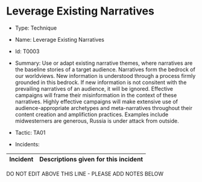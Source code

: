 # Leverage Existing Narratives

* Type: Technique

* Name: Leverage Existing Narratives

* Id: T0003

* Summary: Use or adapt existing narrative themes, where narratives are the baseline stories of a target audience. Narratives form the bedrock of our worldviews. New information is understood through a process firmly grounded in this bedrock. If new information is not consitent with the prevailing narratives of an audience, it will be ignored. Effective campaigns will frame their misinformation in the context of these narratives. Highly effective campaigns will make extensive use of audience-appropriate archetypes and meta-narratives throughout their content creation and amplifiction practices. Examples include midwesterners are generous, Russia is under attack from outside.

* Tactic: TA01

* Incidents:

| Incident | Descriptions given for this incident |
| -------- | -------------------- |

DO NOT EDIT ABOVE THIS LINE - PLEASE ADD NOTES BELOW